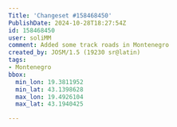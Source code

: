 ```yaml
---
Title: 'Changeset #158468450'
PublishDate: 2024-10-28T18:27:54Z
id: 158468450
user: soliMM
comment: Added some track roads in Montenegro
created_by: JOSM/1.5 (19230 sr@latin)
tags:
- Montenegro
bbox:
  min_lon: 19.3811952
  min_lat: 43.1398628
  max_lon: 19.4926104
  max_lat: 43.1940425

---
```


